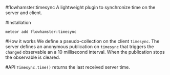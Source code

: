 #flowhamster:timesync
A lightweight plugin to synchronize time on the server and client.

#Installation
```
meteor add flowhamster:timesync
```

#How it works
We define a pseudo-collection on the client `timesync`.
The server defines an anonymous publication on `timesync` that triggers the
`changed` observable an a 10 millisecond interval. When the publication stops the
observable is cleared.

#API
`Timesync.time()` returns the last received server time.
